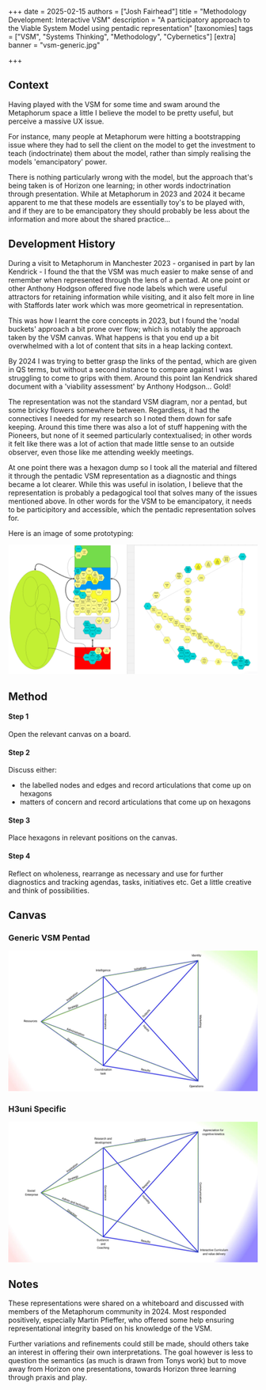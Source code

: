 +++
date = 2025-02-15
authors = ["Josh Fairhead"]
title = "Methodology Development: Interactive VSM"
description = "A participatory approach to the Viable System Model using pentadic representation"
[taxonomies]
tags = ["VSM", "Systems Thinking", "Methodology", "Cybernetics"]
[extra]
banner = "vsm-generic.jpg"

+++

## Context

Having played with the VSM for some time and swam around the Metaphorum space a little I believe the model to be pretty useful, but perceive a massive UX issue.

For instance, many people at Metaphorum were hitting a bootstrapping issue where they had to sell the client on the model to get the investment to teach (indoctrinate) them about the model, rather than simply realising the models 'emancipatory' power.

There is nothing particularly wrong with the model, but the approach that's being taken is of Horizon one learning; in other words indoctrination through presentation. While at Metaphorum in 2023 and 2024 it became apparent to me that these models are essentially toy's to be played with, and if they are to be emancipatory they should probably be less about the information and more about the shared practice…

## Development History

During a visit to Metaphorum in Manchester 2023 - organised in part by Ian Kendrick - I found the that the VSM was much easier to make sense of and remember when represented through the lens of a pentad. At one point or other Anthony Hodgson offered five node labels which were useful attractors for retaining information while visiting, and it also felt more in line with Staffords later work which was more geometrical in representation.

This was how I learnt the core concepts in 2023, but I found the 'nodal buckets' approach a bit prone over flow; which is notably the approach taken by the VSM canvas. What happens is that you end up a bit overwhelmed with a lot of content that sits in a heap lacking context.

By 2024 I was trying to better grasp the links of the pentad, which are given in QS terms, but without a second instance to compare against I was struggling to come to grips with them. Around this point Ian Kendrick shared document with a 'viability assessment' by Anthony Hodgson… Gold!

The representation was not the standard VSM diagram, nor a pentad, but some bricky flowers somewhere between. Regardless, it had the connectives I needed for my research so I noted them down for safe keeping. Around this time there was also a lot of stuff happening with the Pioneers, but none of it seemed particularly contextualised; in other words it felt like there was a lot of action that made little sense to an outside observer, even those like me attending weekly meetings.

At one point there was a hexagon dump so I took all the material and filtered it through the pentadic VSM representation as a diagnostic and things became a lot clearer. While this was useful in isolation, I believe that the representation is probably a pedagogical tool that solves many of the issues mentioned above. In other words for the VSM to be emancipatory, it needs to be participitory and accessible, which the pentadic representation solves for.

Here is an image of some prototyping:

<img src="vsm-prototype.png" alt="VSM Prototype with Hexagons" class="no-hover" />

## Method

#### Step 1
Open the relevant canvas on a board.

#### Step 2
Discuss either:
- the labelled nodes and edges and record articulations that come up on hexagons
- matters of concern and record articulations that come up on hexagons

#### Step 3
Place hexagons in relevant positions on the canvas.

#### Step 4
Reflect on wholeness, rearrange as necessary and use for further diagnostics and tracking agendas, tasks, initiatives etc. Get a little creative and think of possibilities.

## Canvas

### Generic VSM Pentad

<img src="vsm-generic.jpg" alt="Generic VSM Pentad Canvas" class="no-hover" />

### H3uni Specific

<img src="vsm-h3uni.jpg" alt="H3Uni VSM Canvas" class="no-hover" />

## Notes

These representations were shared on a whiteboard and discussed with members of the Metaphorum community in 2024. Most responded positively, especially Martin Pfieffer, who offered some help ensuring representational integrity based on his knowledge of the VSM.

Further variations and refinements could still be made, should others take an interest in offering their own interpretations. The goal however is less to question the semantics (as much is drawn from Tonys work) but to move away from Horizon one presentations, towards Horizon three learning through praxis and play.

